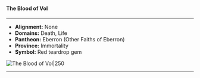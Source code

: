 #### The Blood of Vol
___

- **Alignment:** None
- **Domains:** Death, Life
- **Pantheon:** Eberron (Other Faiths of Eberron)
- **Province:** Immortality
- **Symbol:** Red teardrop gem

![The Blood of Vol|250](https://5etools-mirror-1.github.io/img/deities/ERLW/The%20Blood%20of%20Vol.png)
___
